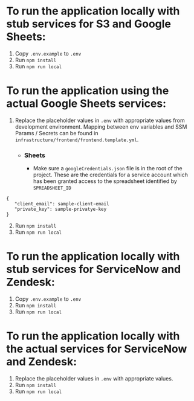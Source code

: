 # To run the application locally with stub services for S3 and Google Sheets:

1. Copy `.env.example` to `.env`
2. Run `npm install`
3. Run `npm run local`

# To run the application using the actual Google Sheets services:

1. Replace the placeholder values in `.env` with appropriate values from development environment. Mapping between env variables and SSM Params / Secrets can be found in `infrastructure/frontend/frontend.template.yml`.
    - ### Sheets
        - Make sure a `googleCredentials.json` file is in the root of the project. These are the credentials for a service account which has been granted access to the spreadsheet identified by `SPREADSHEET_ID`
```
{
   "client_email": sample-client-email
   "private_key": sample-privatye-key
}
```      
2. Run `npm install`
3. Run `npm run local`

# To run the application locally with stub services for ServiceNow and Zendesk:

1. Copy `.env.example` to `.env`
2. Run `npm install`
3. Run `npm run local`

# To run the application locally with the actual services for ServiceNow and Zendesk:

1. Replace the placeholder values in `.env` with appropriate values.
2. Run `npm install`
3. Run `npm run local`
